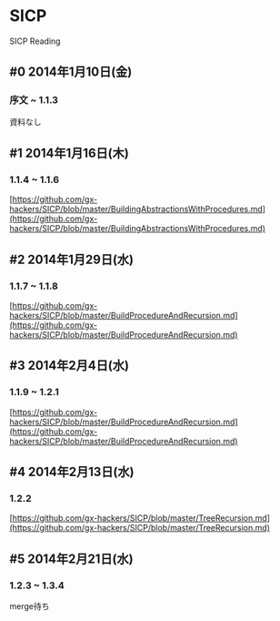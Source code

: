 # SICP

SICP Reading

## #0 2014年1月10日(金)
### 序文 ~ 1.1.3
資料なし

## #1 2014年1月16日(木)
### 1.1.4 ~ 1.1.6
[https://github.com/gx-hackers/SICP/blob/master/BuildingAbstractionsWithProcedures.md](https://github.com/gx-hackers/SICP/blob/master/BuildingAbstractionsWithProcedures.md)

## #2 2014年1月29日(水)
### 1.1.7 ~ 1.1.8
[https://github.com/gx-hackers/SICP/blob/master/BuildProcedureAndRecursion.md](https://github.com/gx-hackers/SICP/blob/master/BuildProcedureAndRecursion.md)

## #3 2014年2月4日(水)
### 1.1.9 ~ 1.2.1
[https://github.com/gx-hackers/SICP/blob/master/BuildProcedureAndRecursion.md](https://github.com/gx-hackers/SICP/blob/master/BuildProcedureAndRecursion.md)

## #4 2014年2月13日(水)
### 1.2.2
[https://github.com/gx-hackers/SICP/blob/master/TreeRecursion.md](https://github.com/gx-hackers/SICP/blob/master/TreeRecursion.md)

## #5 2014年2月21日(水)
### 1.2.3 ~ 1.3.4
merge待ち
